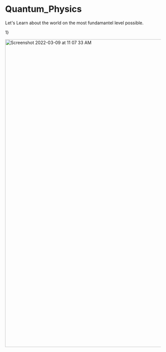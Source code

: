 # Quantum_Physics
Let's Learn about the world on the most fundamantel level possible.

1}


<img width="996" alt="Screenshot 2022-03-09 at 11 07 33 AM" src="https://user-images.githubusercontent.com/99118678/157378932-faf3c8f4-472e-49be-a75f-b3cdcedd0ddc.png">

